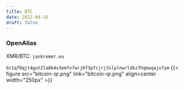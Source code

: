 ```yaml
---
title: BTC
date: 2022-04-16
draft: false
---
```

### OpenAlias

XMR/BTC: `jankremer.eu`

`bc1qf8qjt4gut2la8k4v3emfv7wrj6f3pfcjrj3slplnwrldkz7hqmaqaju7ym`
{{< figure src="bitcoin-qr.png" link="bitcoin-qr.png" align=center width="250px" >}}